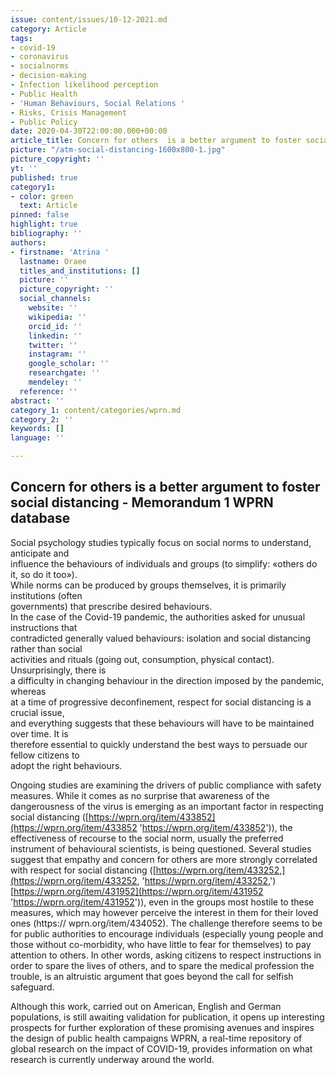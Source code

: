 ```yaml
---
issue: content/issues/10-12-2021.md
category: Article
tags:
- covid-19
- coronavirus
- socialnorms
- decision-making
- Infection likelihood perception
- Public Health
- 'Human Behaviours, Social Relations '
- Risks, Crisis Management
- Public Policy
date: 2020-04-30T22:00:00.000+00:00
article_title: Concern for others  is a better argument to foster social distancing
picture: "/atm-social-distancing-1600x800-1.jpg"
picture_copyright: ''
yt: ''
published: true
category1:
- color: green
  text: Article
pinned: false
highlight: true
bibliography: ''
authors:
- firstname: 'Atrina '
  lastname: Oraee
  titles_and_institutions: []
  picture: ''
  picture_copyright: ''
  social_channels:
    website: ''
    wikipedia: ''
    orcid_id: ''
    linkedin: ''
    twitter: ''
    instagram: ''
    google_scholar: ''
    researchgate: ''
    mendeley: ''
  reference: ''
abstract: ''
category_1: content/categories/wprn.md
category_2: ''
keywords: []
language: ''

---
```

## Concern for others is a better argument to foster social distancing - Memorandum 1 WPRN database

Social psychology studies typically focus on social norms to understand, anticipate and  
influence the behaviours of individuals and groups (to simplify: «others do it, so do it too»).  
While norms can be produced by groups themselves, it is primarily institutions (often  
governments) that prescribe desired behaviours.  
In the case of the Covid-19 pandemic, the authorities asked for unusual instructions that  
contradicted generally valued behaviours: isolation and social distancing rather than social  
activities and rituals (going out, consumption, physical contact). Unsurprisingly, there is  
a difficulty in changing behaviour in the direction imposed by the pandemic, whereas  
at a time of progressive deconfinement, respect for social distancing is a crucial issue,  
and everything suggests that these behaviours will have to be maintained over time. It is  
therefore essential to quickly understand the best ways to persuade our fellow citizens to  
adopt the right behaviours.

Ongoing studies are examining the drivers of public compliance with safety measures. While it comes as no surprise that awareness of the dangerousness of the virus is emerging as an important factor in respecting social distancing ([https://wprn.org/item/433852](https://wprn.org/item/433852 'https://wprn.org/item/433852')), the effectiveness of recourse to the social norm, usually the preferred instrument of behavioural scientists, is being questioned. Several studies suggest that empathy and concern for others are more strongly correlated with respect for social distancing ([https://wprn.org/item/433252,](https://wprn.org/item/433252, 'https://wprn.org/item/433252,') [https://wprn.org/item/431952](https://wprn.org/item/431952 'https://wprn.org/item/431952')), even in the groups most hostile to these measures, which may however perceive the interest in them for their loved ones (https:// wprn.org/item/434052). The challenge therefore seems to be for public authorities to encourage individuals (especially young people and those without co-morbidity, who have little to fear for themselves) to pay attention to others. In other words, asking citizens to respect instructions in order to spare the lives of others, and to spare the medical profession the trouble, is an altruistic argument that goes beyond the call for selfish safeguard.

Although this work, carried out on American, English and German populations, is still awaiting validation for publication, it opens up interesting prospects for further exploration of these promising avenues and inspires the design of public health campaigns WPRN, a real-time repository of global research on the impact of COVID-19, provides information on what research is currently underway around the world.